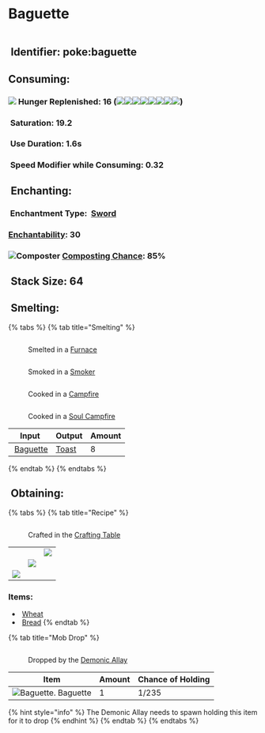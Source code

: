 # Baguette

<figure><img src="https://github.com/user-attachments/assets/faa23787-87a1-4aee-8d45-01ec89b1e3d2" alt=""><figcaption></figcaption></figure>

## <img src="https://minecraft.wiki/images/Name_Tag_JE2_BE2.png?cbdc1" alt="" data-size="line"> Identifier: **poke:baguette** <a href="#identifier" id="identifier"></a>

## Consuming:

### &#x20;    ![](https://wiki.bedrock.dev/assets/images/concepts/emojis/hud/food.png) **Hunger Replenished**: 16 (![](https://wiki.bedrock.dev/assets/images/concepts/emojis/hud/food.png)![](https://wiki.bedrock.dev/assets/images/concepts/emojis/hud/food.png)![](https://wiki.bedrock.dev/assets/images/concepts/emojis/hud/food.png)![](https://wiki.bedrock.dev/assets/images/concepts/emojis/hud/food.png)![](https://wiki.bedrock.dev/assets/images/concepts/emojis/hud/food.png)![](https://wiki.bedrock.dev/assets/images/concepts/emojis/hud/food.png)![](https://wiki.bedrock.dev/assets/images/concepts/emojis/hud/food.png)![](https://wiki.bedrock.dev/assets/images/concepts/emojis/hud/food.png))

### &#x20;    <img src="https://minecraft.wiki/images/Saturation_JE1.png?dbba6" alt="" data-size="line"> **Saturation**: 19.2

### &#x20;    <img src="https://minecraft.wiki/images/Clock_JE3_BE3.gif?8eaae" alt="" data-size="line"> **Use Duration**: 1.6s

### &#x20;    <img src="https://minecraft.wiki/images/Slowness_JE4.png?d415c" alt="" data-size="line"> **Speed Modifier while Consuming**: 0.32

## <img src="https://minecraft.wiki/images/thumb/Enchanting_Table.gif/150px-Enchanting_Table.gif?904a7" alt="" data-size="line"> Enchanting:

### &#x20;    <img src="https://minecraft.wiki/images/Enchanted_Book.gif?b21c4" alt="" data-size="line"> Enchantment Type: <img src="https://minecraft.wiki/images/Iron_Sword_JE2_BE2.png?62770" alt="" data-size="line"> [Sword](https://minecraft.wiki/w/Sword#Enchantments)

### &#x20;    [Enchantability](https://minecraft.wiki/w/Enchanting_mechanics#Enchantability): 30

### <img src="https://minecraft.wiki/images/thumb/Composter_(level_8)_BE2.png/150px-Composter_(level_8)_BE2.png?7ecec" alt="Composter" data-size="line"> [Composting Chance](https://minecraft.wiki/w/Composter#Composting): 85%

## <img src="https://minecraft.wiki/images/Light_Gray_Bundle_JE1_BE1.png?b552e" alt="" data-size="line"> Stack Size: 64

## <img src="https://github.com/user-attachments/assets/2033baae-dc33-4acd-a5a3-52e549146bea" alt="" data-size="line"> Smelting:

{% tabs %}
{% tab title="Smelting" %}
<div><figure><img src="https://minecraft.wiki/images/Lit_Furnace_(S).gif?40e71" alt=""><figcaption><p>Smelted in a <a href="https://minecraft.wiki/w/Furnace">Furnace</a></p></figcaption></figure> <figure><img src="https://minecraft.wiki/images/thumb/Lit_Smoker_(S)_JE2_BE2.gif/150px-Lit_Smoker_(S)_JE2_BE2.gif?0ee63" alt=""><figcaption><p>Smoked in a <a href="https://minecraft.wiki/w/Smoker">Smoker</a></p></figcaption></figure> <figure><img src="https://minecraft.wiki/images/thumb/Campfire_JE2_BE2.gif/150px-Campfire_JE2_BE2.gif?742be" alt=""><figcaption><p>Cooked in a <a href="https://minecraft.wiki/w/Campfire">Campfire</a></p></figcaption></figure> <figure><img src="https://minecraft.wiki/images/thumb/Soul_Campfire_JE1_BE1.gif/150px-Soul_Campfire_JE1_BE1.gif?bf4a7" alt=""><figcaption><p>Cooked in a <a href="https://minecraft.wiki/w/Soul_Campfire">Soul Campfire</a></p></figcaption></figure></div>

<table><thead><tr><th>Input</th><th>Output</th><th data-type="number">Amount</th></tr></thead><tbody><tr><td><img src="https://github.com/user-attachments/assets/faa23787-87a1-4aee-8d45-01ec89b1e3d2" alt="" data-size="line"> <a href="baguette.md">Baguette</a></td><td><img src="https://github.com/user-attachments/assets/32798c35-58b5-420e-920e-2d6ee12c84aa" alt="" data-size="line"><a href="toast.md">Toast</a></td><td>8</td></tr></tbody></table>
{% endtab %}
{% endtabs %}

## <img src="https://minecraft.wiki/images/thumb/Crafting_Table_JE4_BE3.png/150px-Crafting_Table_JE4_BE3.png?5767f" alt="" data-size="line"> Obtaining:

{% tabs %}
{% tab title="Recipe" %}
<figure><img src="https://minecraft.wiki/images/thumb/Crafting_Table_JE4_BE3.png/150px-Crafting_Table_JE4_BE3.png?5767f" alt=""><figcaption><p>Crafted in the <a href="https://minecraft.wiki/w/Crafting_Table">Crafting Table</a></p></figcaption></figure>

|                                                            |                                                            |                                                            |
| :--------------------------------------------------------: | :--------------------------------------------------------: | ---------------------------------------------------------- |
|                                                            |                                                            | ![](https://minecraft.wiki/images/Wheat_JE2_BE2.png?b8cd3) |
|                                                            | ![](https://minecraft.wiki/images/Bread_JE3_BE3.png?e1046) |                                                            |
| ![](https://minecraft.wiki/images/Wheat_JE2_BE2.png?b8cd3) |                                                            |                                                            |

### Items:

* <img src="https://minecraft.wiki/images/Wheat_JE2_BE2.png?b8cd3" alt="" data-size="line"> [Wheat](https://minecraft.wiki/w/Wheat)
* <img src="https://minecraft.wiki/images/Bread_JE3_BE3.png?e1046" alt="" data-size="line"> [Bread](https://minecraft.wiki/w/Bread)
{% endtab %}

{% tab title="Mob Drop" %}
<figure><img src="https://github.com/user-attachments/assets/20dc2cb0-8d87-4157-8db3-bae28ef15b64" alt=""><figcaption><p>Dropped by the <a href="../../mobs/hostile-mobs/demonic-allay.md">Demonic Allay</a></p></figcaption></figure>

| Item                                                                                                                                  | Amount | Chance of Holding |
| ------------------------------------------------------------------------------------------------------------------------------------- | ------ | ----------------- |
| <img src="https://github.com/user-attachments/assets/faa23787-87a1-4aee-8d45-01ec89b1e3d2" alt="Baguette." data-size="line"> Baguette | 1      | 1/235             |

{% hint style="info" %}
The Demonic Allay needs to spawn holding this item for it to drop
{% endhint %}
{% endtab %}
{% endtabs %}
